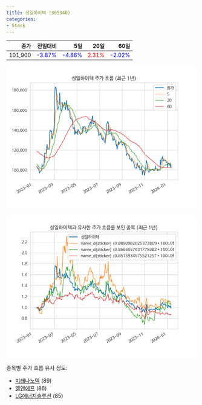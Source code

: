```yaml
---
title: 성일하이텍 (365340)
categories:
- Stock
---
```


|종가|전일대비|5일|20일|60일|
|---:|-------:|--:|---:|---:|
|101,900|<span style="color: blue">-3.87%</span>|<span style="color: blue">-4.86%</span>|<span style="color: red">2.31%</span>|<span style="color: blue">-2.02%</span>|


<!-- more -->

![365340](/assets/images/stock/365340.png)

![365340](/assets/images/stock/365340_sim.png)

종목별 주가 흐름 유사 정도:
- [미래나노텍](/stock/095500/) (89)
- [엘앤에프](/stock/066970/) (86)
- [LG에너지솔루션](/stock/373220/) (85)